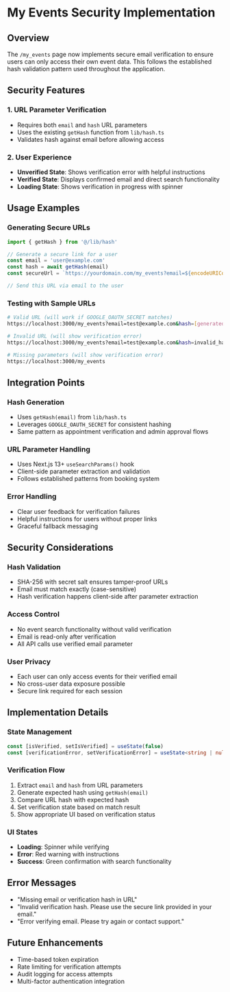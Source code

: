 # My Events Security Implementation

## Overview

The `/my_events` page now implements secure email verification to ensure users can only access their own event data. This follows the established hash validation pattern used throughout the application.

## Security Features

### 1. URL Parameter Verification

- Requires both `email` and `hash` URL parameters
- Uses the existing `getHash` function from `lib/hash.ts`
- Validates hash against email before allowing access

### 2. User Experience

- **Unverified State**: Shows verification error with helpful instructions
- **Verified State**: Displays confirmed email and direct search functionality
- **Loading State**: Shows verification in progress with spinner

## Usage Examples

### Generating Secure URLs

```typescript
import { getHash } from '@/lib/hash'

// Generate a secure link for a user
const email = 'user@example.com'
const hash = await getHash(email)
const secureUrl = `https://yourdomain.com/my_events?email=${encodeURIComponent(email)}&hash=${hash}`

// Send this URL via email to the user
```

### Testing with Sample URLs

```bash
# Valid URL (will work if GOOGLE_OAUTH_SECRET matches)
https://localhost:3000/my_events?email=test@example.com&hash=[generated_hash]

# Invalid URL (will show verification error)
https://localhost:3000/my_events?email=test@example.com&hash=invalid_hash

# Missing parameters (will show verification error)
https://localhost:3000/my_events
```

## Integration Points

### Hash Generation

- Uses `getHash(email)` from `lib/hash.ts`
- Leverages `GOOGLE_OAUTH_SECRET` for consistent hashing
- Same pattern as appointment verification and admin approval flows

### URL Parameter Handling

- Uses Next.js 13+ `useSearchParams()` hook
- Client-side parameter extraction and validation
- Follows established patterns from booking system

### Error Handling

- Clear user feedback for verification failures
- Helpful instructions for users without proper links
- Graceful fallback messaging

## Security Considerations

### Hash Validation

- SHA-256 with secret salt ensures tamper-proof URLs
- Email must match exactly (case-sensitive)
- Hash verification happens client-side after parameter extraction

### Access Control

- No event search functionality without valid verification
- Email is read-only after verification
- All API calls use verified email parameter

### User Privacy

- Each user can only access events for their verified email
- No cross-user data exposure possible
- Secure link required for each session

## Implementation Details

### State Management

```typescript
const [isVerified, setIsVerified] = useState(false)
const [verificationError, setVerificationError] = useState<string | null>(null)
```

### Verification Flow

1. Extract `email` and `hash` from URL parameters
2. Generate expected hash using `getHash(email)`
3. Compare URL hash with expected hash
4. Set verification state based on match result
5. Show appropriate UI based on verification status

### UI States

- **Loading**: Spinner while verifying
- **Error**: Red warning with instructions
- **Success**: Green confirmation with search functionality

## Error Messages

- "Missing email or verification hash in URL"
- "Invalid verification hash. Please use the secure link provided in your email."
- "Error verifying email. Please try again or contact support."

## Future Enhancements

- Time-based token expiration
- Rate limiting for verification attempts
- Audit logging for access attempts
- Multi-factor authentication integration
